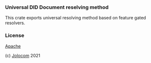 ### Universal DID Document reselving method

This crate exports universal resolving method based on feature gated resolvers.

### License
[Apache](LICENSE.md)

(c) [Jolocom](https://jolocom.com) 2021